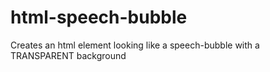 # html-speech-bubble
Creates an html element looking like a speech-bubble with a TRANSPARENT background
